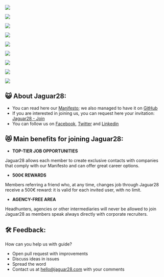 ![](http://i.imgur.com/MG4lwvH.png)

![](http://i.imgur.com/T0d21OY.png)

![](http://i.imgur.com/HbF05LT.png)

![](http://i.imgur.com/gCMUtDv.png)

![](http://i.imgur.com/u7uKdBF.png)

![](http://i.imgur.com/95gDzLZ.png)

![](http://i.imgur.com/IiimN5K.png)

![](http://i.imgur.com/p2O3JoB.png)

![](http://i.imgur.com/igKZog7.png)

## 😺 About Jaguar28:

- You can read here our [Manifesto](https://medium.com/jaguar28/jaguar28-manifesto-9-points-for-rewriting-the-relation-between-companies-and-tech-professionals-fbd9226a5098); we also managed to have it on [GitHub](https://github.com/Jaguar28/Jaguar28-Manifesto)
- If you are interested in joining us, you can request here your invitation: [Jaguar28 - Join](http://www.jaguar28.com/)
- You can follow us on [Facebook](https://www.facebook.com/jaguar28team/), [Twitter](https://twitter.com/jaguar28team) and [Linkedin](https://www.linkedin.com/company-beta/11043440/)

## 😻 Main benefits for joining Jaguar28:

- **TOP-TIER JOB OPPORTUNITIES**

Jaguar28 allows each member to create exclusive contacts with companies that comply with our Manifesto and can offer great career options.
- **500€ REWARDS**

Members referring a friend who, at any time, changes job through Jaguar28 receive a 500€ reward: it is valid for each invited user, with no limit.
- **AGENCY-FREE AREA**

Headhunters, agencies or other intermediaries will never be allowed to join Jaguar28 as members speak always directly with corporate recruiters.

## 🛠 Feedback:

How can you help us with guide?

- Open pull request with improvements
- Discuss ideas in issues
- Spread the word
- Contact us at hello@jaguar28.com with your comments
